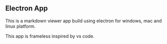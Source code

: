 ## Electron App

This is a markdown viewer app build using electron for windows, mac and linux platform.

This app is frameless inspired by vs code.
